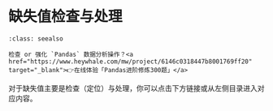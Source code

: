 # 缺失值检查与处理



```{admonition} 在线刷题
:class: seealso

检查 or 强化 `Pandas` 数据分析操作？<a href="https://www.heywhale.com/mw/project/6146c0318447b8001769ff20" target="_blank">👉在线体验「Pandas进阶修炼300题」</a>
```


对于缺失值主要是检查（定位）与处理，你可以点击下方链接或从左侧目录进入对应内容。

```{tableofcontents}
```